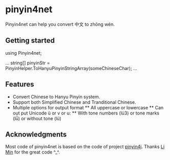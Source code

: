 ﻿pinyin4net
=============================================

Pinyin4net can help you convert 中文 to zhōng wén.

Getting started
---------------------------------------------

using Pinyin4net;

...
string[] pinyinStr = PinyinHelper.ToHanyuPinyinStringArray(someChineseChar);
...


Features
---------------------------------------------

* Convert Chinese to Hanyu Pinyin system.
* Support both Simplified Chinese and Tranditional Chinese.
* Multiple options for output format
** All uppercase or lowercase
** Can out put Unicode ü or v or u:
** With tone numbers (lü3) or tone marks (lǚ) or without tone (lü)

Acknowledgments 
---------------------------------------------

Most code of pinyin4net is based on the code of project [pinyin4j](http://pinyin4j.sourceforge.net/). Thanks [Li Min](http://www.eng.nus.edu.sg/LCEL/people/limin/) for the great code ^_^.